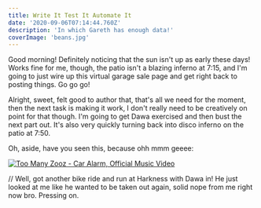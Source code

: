 ```yaml
---
title: Write It Test It Automate It
date: '2020-09-06T07:14:44.760Z'
description: 'In which Gareth has enough data!'
coverImage: 'beans.jpg'
---
```


Good morning! Definitely noticing that the sun isn't up as early these days! Works fine for me, though, the patio isn't a blazing inferno at 7:15, and I'm going to just wire up this virtual garage sale page and get right back to posting things. Go go go!

Alright, sweet, felt good to author that, that's all we need for the moment, then the next task is making it work, I don't really need to be creatively on point for that though. I'm going to get Dawa exercised and then bust the next part out. It's also very quickly turning back into disco inferno on the patio at 7:50.

Oh, aside, have you seen this, because ohh mmm geeee:

[![Too Many Zooz - Car Alarm, Official Music Video](http://img.youtube.com/vi/xV7nHX2RLjQ/0.jpg)](https://www.youtube.com/watch?v=xV7nHX2RLjQ 'Too Many Zooz - Car Alarm Official Music Video')

// Well, got another bike ride and run at Harkness with Dawa in! He just looked at me like he wanted to be taken out again, solid nope from me right now bro. Pressing on.
